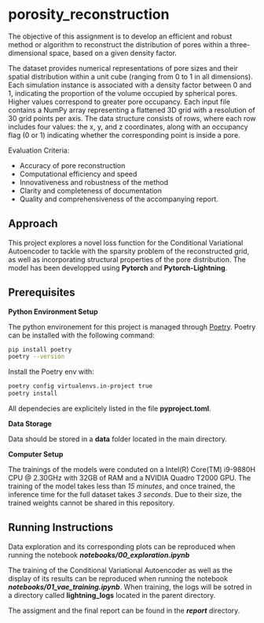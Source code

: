 # porosity_reconstruction
The objective of this assignment is to develop an efficient and robust method or algorithm to reconstruct the distribution of pores within a three-dimensional space, based on a given density factor.

The dataset provides numerical representations of pore sizes and their spatial distribution within a unit cube (ranging from 0 to 1 in all dimensions). Each simulation instance is associated with a density factor between 0 and 1, indicating the proportion of the volume occupied by spherical pores. Higher values correspond to greater pore occupancy. Each input file contains a NumPy array representing a flattened 3D grid with a resolution of 30 grid points per axis. The data structure consists of rows, where each row includes four values: the x, y, and z coordinates, along with an occupancy flag (0 or 1) indicating whether the corresponding point is inside a pore.

Evaluation Criteria: 
- Accuracy of pore reconstruction
- Computational efficiency and speed
- Innovativeness and robustness of the method
- Clarity and completeness of documentation
- Quality and comprehensiveness of the accompanying report.

## Approach
This project explores a novel loss function for the Conditional Variational Autoencoder to tackle with the sparsity problem of the reconstructed grid, as well as incorporating structural properties of the pore distribution. The model has been developped using **Pytorch** and **Pytorch-Lightning**.

## Prerequisites
**Python Environment Setup**

The python environement for this project is managed through [Poetry](https://python-poetry.org/). Poetry can be installed with the following command:
```sh
pip install poetry
poetry --version
```

Install the Poetry env with:
```sh
poetry config virtualenvs.in-project true
poetry install
```

All dependecies are explicitely listed in the file **pyproject.toml**.

**Data Storage**

Data should be stored in a **data** folder located in the main directory.

**Computer Setup**

The trainings of the models were conduted on a Intel(R) Core(TM) i9-9880H CPU @ 2.30GHz with 32GB of RAM and a NVIDIA Quadro T2000 GPU. The training of the model takes less than *15 minutes*, and once trained, the inference time for the full dataset takes *3 seconds*. Due to their size, the trained weights cannot be shared in this repository.

## Running Instructions

Data exploration and its corresponding plots can be reproduced when running the notebook ***notebooks/00_exploration.ipynb***

The training of the Conditional Variational Autoencoder as well as the display of its results can be reproduced when running the notebook ***notebooks/01_vae_training.ipynb***. When training, the logs will be sotred in a directory called **lightning_logs** located in the parent directory.

The assigment and the final report can be found in the ***report*** directory.



